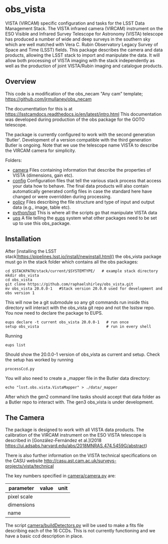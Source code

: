 # obs_vista
VISTA (VIRCAM) specific configuration and tasks for the LSST Data Management Stack. The VISTA infrared camera (VIRCAM) instrument on the ESO Visible and Infrared Survey Telescope
for Astronomy (VISTA) telescope has produced a number of wide and deep surveys in the southern sky which are well matched with Vera C. Rubin Observatory Legacy Survey of Space and Time (LSST) fields. This package describes the camera and data products, allowing the LSST stack to import and manipulate the data. It will allow both processing of VISTA imaging with the stack independently as well as the production of joint VISTA/Rubin imaging and catalogue products.

## Overview

This code is a modification of the obs\_necam "Any cam" template; https://github.com/jrmullaney/obs_necam

The documenttation for this is at https://lsstcamdocs.readthedocs.io/en/latest/intro.html This documentation was developed during production of the obs package for the GOTO telescope.

The package is currently configured to work with the second generation 'Butler'. Development of a version compatible with the third generation Butler is ongoing. Note that we use the telescope name VISTA to describe the VIRCAM camera for simplicity. 

Folders:

- [camera](camera) Files containing information that describe the properties of VISTA (dimensions, gain etc).
- [config](config) Configuration files that tell the various stack process that access your data how to behave. The final data products will also contain automatically generated config files in case the standard here have changed or were overridden during processing.
- [policy](policy) Files describing the file structure and type of input and output data (e.g., image, table etc).
- [python/lsst](python/lsst) This is where all the scripts go that manipulate VISTA data
- [ups](ups) A file telling the [eups](https://developer.lsst.io/stack/eups-tutorial.html) system what other packages need to be set up to use this obs_package.

## Installation

After [installing the LSST stack]https://pipelines.lsst.io/install/newinstall.html() the obs_vista package must go in the stack folder which contains all the obs packages:


```Shell
cd $STACKPATH/stack/current/$SYSTEMTYPE/   # example stack directory
mkdir obs_vista
cd obs_vista
git clone https://github.com/raphaelshirley/obs_vista.git
mv obs_vista 20.0.0-1   #Stack version 20.0.0 used for development and obs version 1
```

This will now be a git submodule so any git commands run inside this directory will interact with the obs_vista git repo and not the lsstsw repo. You now need to declare the package to EUPS.

```Shell
eups declare -t current obs_vista 20.0.0-1   # run once
setup obs_vista                              # run in every shell
```

Running 

```Shell
eups list
```

Should show the 20.0.0-1 version of obs_vista as current and setup. Check the setup has worked by running

```Shell
processCcd.py
```

You will also need to create a _mapper file in the Butler data directory:

```Shell
echo "lsst.obs.vista.VistaMapper" > ./data/_mapper
```

After which the gen2 command line tasks should accept that data folder as a Butler repo to interact with. The gen3 obs_vista is under development.

## The Camera

The package is designed to work with all VISTA data products. The calibration of the
VIRCAM instrument on the ESO VISTA telescope is described in [González-Fernández et al.](2018 https://ui.adsabs.harvard.edu/abs/2018MNRAS.474.5459G/abstract)

There is also further information on the VISTA technical specifications on the CASU website http://casu.ast.cam.ac.uk/surveys-projects/vista/technical

The key numbers specified in [camera/camera.py](camera/camera.py) are:

| parameter   | value | unit |
|-------------|-------|------|
| pixel scale |       |      |
| dimensions  |       |      |
| name        |       |      |

The script [camera/buildDetectors.py](camera/buildDetectors.py) will be used to make a fits file describing each of the 16 CCDs. This is not currently functioning and we have a basic ccd description in place.


